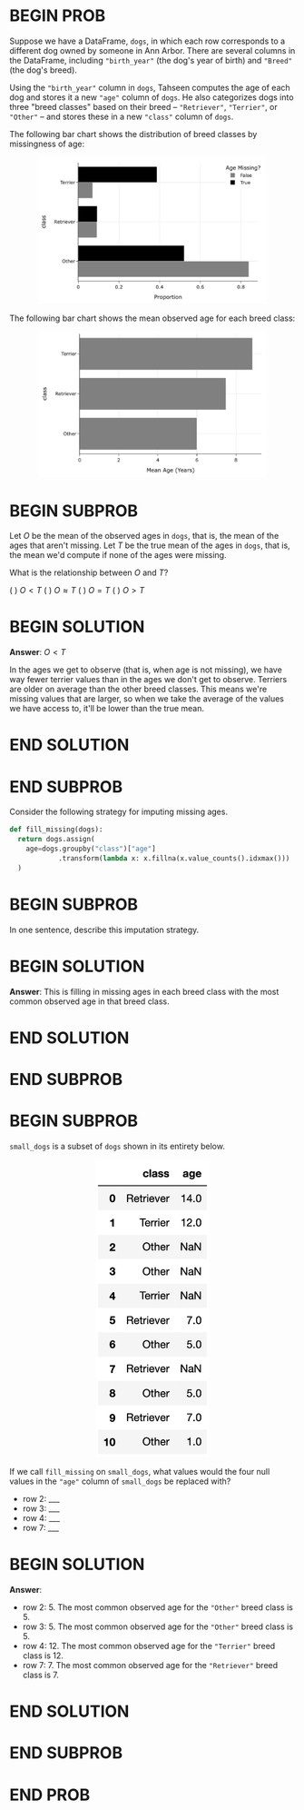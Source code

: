 # BEGIN PROB

Suppose we have a DataFrame, `dogs`, in which each row corresponds to a different dog owned by someone in Ann Arbor. There are several columns in the DataFrame, including `"birth_year"` (the dog's year of birth) and `"Breed"` (the dog's breed).

Using the `"birth_year"` column in `dogs`, Tahseen computes the age of
each dog and stores it a new `"age"` column of `dogs`. He also
categorizes dogs into three "breed classes" based on their breed – `"Retriever"`, `"Terrier"`, or `"Other"` – and stores these
in a new `"class"` column of `dogs`.

The following bar chart shows the distribution of breed classes by
missingness of age:

<center><img src="../../assets/images/disc04/dist-missingness.png" width=400></center>

The following bar chart shows the mean observed
age for each breed class:

<center><img src="../../assets/images/disc04/mean-ages.png" width=400></center>


# BEGIN SUBPROB

Let $O$ be the mean of the observed ages in `dogs`, that is, the mean of
the ages that aren't missing. Let $T$ be the true mean of the ages in
`dogs`, that is, the mean we'd compute if none of the ages were missing.

What is the relationship between $O$ and $T$?

( ) $O < T$
( ) $O \approx T$
( ) $O = T$
( ) $O > T$

# BEGIN SOLUTION

**Answer**: $O < T$

In the ages we get to observe (that is, when age is not missing), we have way fewer terrier values than in the ages we don't get to observe. Terriers are older on average than the other breed classes. This means we're missing values that are larger, so when we take the average of the values we have access to, it'll be lower than the true mean.

# END SOLUTION

# END SUBPROB

Consider the following strategy for imputing missing ages.

```py
def fill_missing(dogs):
  return dogs.assign(
    age=dogs.groupby("class")["age"]
            .transform(lambda x: x.fillna(x.value_counts().idxmax()))
  )
```

# BEGIN SUBPROB

In one sentence, describe this imputation strategy.

# BEGIN SOLUTION

**Answer**: This is filling in missing ages in each breed class with the most common observed age in that breed class.

# END SOLUTION

# END SUBPROB

# BEGIN SUBPROB

`small_dogs` is a subset of `dogs` shown in its entirety below.

<center><img src="../../assets/images/disc04/with-miss.png" width=200></center>

If we call `fill_missing` on `small_dogs`, what values would the four
null values in the `"age"` column of `small_dogs` be replaced with?

- row 2: ___
- row 3: ___
- row 4: ___
- row 7: ___

# BEGIN SOLUTION

**Answer**:

- row 2: 5. The most common observed age for the `"Other"` breed class is 5.
- row 3: 5. The most common observed age for the `"Other"` breed class is 5.
- row 4: 12. The most common observed age for the `"Terrier"` breed class is 12.
- row 7: 7. The most common observed age for the `"Retriever"` breed class is 7.

# END SOLUTION

# END SUBPROB

# END PROB